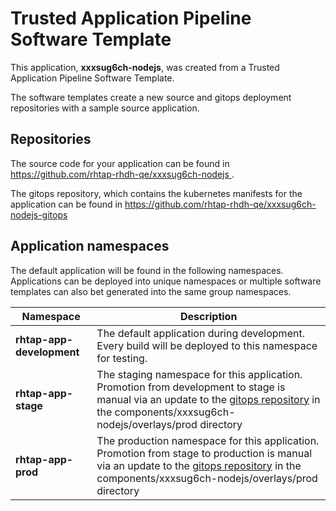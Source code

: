 # Trusted Application Pipeline Software Template

This application, **xxxsug6ch-nodejs**, was created from a Trusted Application Pipeline Software Template.

The software templates create a new source and gitops deployment repositories with a sample source application. 

## Repositories

The source code for your application can be found in [https://github.com/rhtap-rhdh-qe/xxxsug6ch-nodejs ](https://github.com/rhtap-rhdh-qe/xxxsug6ch-nodejs ).
 
The gitops repository, which contains the kubernetes manifests for the application can be found in 
[https://github.com/rhtap-rhdh-qe/xxxsug6ch-nodejs-gitops ](https://github.com/rhtap-rhdh-qe/xxxsug6ch-nodejs-gitops ) 

## Application namespaces 

The default application will be found in the following namespaces. Applications can be deployed into unique namespaces or multiple software templates can also bet generated into the same group namespaces.  

|  Namespace   |  Description   |  
| -------- | -------- |   
| **rhtap-app-development** | The default application during development. Every build will be deployed to this namespace for testing. | 
| **rhtap-app-stage** | The staging namespace for this application. Promotion from development to stage is manual via an update to the [gitops repository](https://github.com/rhtap-rhdh-qe/xxxsug6ch-nodejs-gitops ) in the components/xxxsug6ch-nodejs/overlays/prod directory |  
| **rhtap-app-prod** | The production namespace for this application. Promotion from stage to production is manual via an update to the [gitops repository](https://github.com/rhtap-rhdh-qe/xxxsug6ch-nodejs-gitops ) in the components/xxxsug6ch-nodejs/overlays/prod directory | 